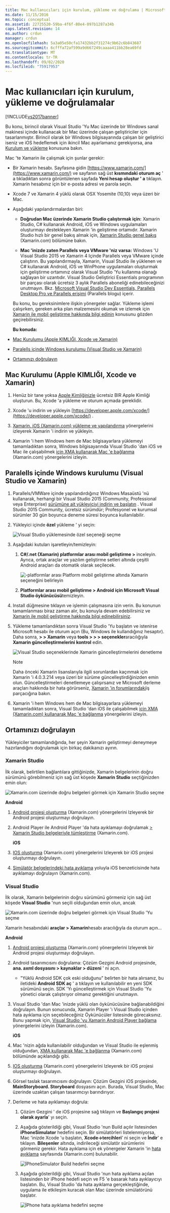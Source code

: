 ```yaml
---
title: Mac kullanıcıları için kurulum, yükleme ve doğrulama | Microsoft Docs
ms.date: 11/15/2016
ms.topic: conceptual
ms.assetid: 22725520-59ba-4f6f-80e4-097b1287a34b
caps.latest.revision: 14
ms.author: crdun
manager: crdun
ms.openlocfilehash: 5a3a05e50cfa17432bb2f31274c9b62c6b843687
ms.sourcegitcommit: 6cfffa72af599a9d667249caaaa411bb28ea69fd
ms.translationtype: MT
ms.contentlocale: tr-TR
ms.lasthandoff: 09/02/2020
ms.locfileid: "75917953"
---
```

# <a name="setup-install-and-verifications-for-mac-users"></a>Mac kullanıcıları için kurulum, yükleme ve doğrulamalar
[!INCLUDE[vs2017banner](../includes/vs2017banner.md)]

Bu konu, birincil olarak Visual Studio 'Yu Mac üzerinde bir Windows sanal makinesi içinde kullanacak bir Mac üzerinde çalışan geliştiriciler için tasarlanmıştır. Birincil olarak bir Windows bilgisayarında çalışan bir geliştirici iseniz ve iOS hedeflemek için ikincil Mac ayarlamanız gerekiyorsa, ana [Kurulum ve yükleme](../cross-platform/setup-and-install.md) konusuna bakın.  
  
 Mac 'te Xamarin ile çalışmak için şunlar gerekir:  
  
- Bir Xamarin hesabı. Sayfasına gidin [https://www.xamarin.com/](https://www.xamarin.com/) ve sayfanın sağ üst **kısmındaki oturum aç** ' a tıkladıktan sonra görüntülenen sayfada **Yeni hesap oluştur ' a** tıklayın. Xamarin hesabınız için bir e-posta adresi ve parola seçin.  
  
- Xcode 7 ve Xamarin 4 yüklü olarak OSX Yosemite (10,10) veya üzeri bir Mac.  
  
- Aşağıdaki yapılandırmalardan biri:  
  
  - **Doğrudan Mac üzerinde Xamarin Studio çalıştırmak için:** Xamarin Studio, C# kullanarak Android, iOS ve Windows uygulamaları oluşturmayı destekleyen Xamarin 'in geliştirme ortamıdır.  Xamarin Studio hızlı bir genel bakış almak için, [Xamarin Studio genel bakış](https://xamarin.com/studio) (Xamarin.com) bölümüne bakın.  
  
  - **Mac 'inizde zaten Parallels veya VMware 'niz varsa:** Windows 'U Visual Studio 2015 ve Xamarin 4 Içinde Parallels veya VMware içinde çalıştırın.  Bu yapılandırmayla, Xamarin, Visual Studio ile yüklenen ve C# kullanarak Android, iOS ve WinPhone uygulamaları oluşturmak için geliştirme ortamınız olarak Visual Studio 'Yu kullanma olanağı sağlayan bir uzantıdır.  Visual Studio Geliştirici Essentials programının bir parçası olarak ücretsiz 3 aylık Parallels aboneliği edinebileceğinizi unutmayın. Bkz. [Microsoft Visual Studio Dev Essentials, Parallels Desktop Pro ve Parallels erişimi](https://www.parallels.com/blogs/) (Parallels blogu) içerir.  
  
  Bu konu, bu gereksinimlere ilişkin yönergeler sağlar.  Yükleme işlemi çalışırken, gereken arka plan malzemesini okumak ve izlemek için [Xamarin ile mobil geliştirme hakkında bilgi edinin](../cross-platform/learn-about-mobile-development-with-xamarin.md) konusunu gözden geçirebilirsiniz.  
  
  **Bu konuda:**  
  
- [Mac Kurulumu (Apple KIMLIĞI, Xcode ve Xamarin)](#mac)  
  
- [Paralells içinde Windows kurulumu (Visual Studio ve Xamarin)](#windows)  
  
- [Ortamınızı doğrulayın](#verify)  
  
## <a name="mac-setup-apple-id-xcode-and-xamarin"></a><a name="mac"></a> Mac Kurulumu (Apple KIMLIĞI, Xcode ve Xamarin)  
  
1. Henüz bir tane yoksa [Apple Kimliğinizle](https://appleid.apple.com/) ücretsiz BIR Apple Kimliği oluşturun. Bu, Xcode 'a yükleme ve oturum açmada gereklidir.  
  
2. Xcode 'u indirin ve yükleyin  [https://developer.apple.com/xcode/](https://developer.apple.com/xcode/) .  
  
3. [Xamarin. iOS (Xamarin.com) yükleme ve yapılandırma](/xamarin/ios/get-started/installation/mac) yönergelerini izleyerek Xamarin 'i indirin ve yükleyin.  
  
4. Xamarin 'i hem Windows hem de Mac bilgisayarlara yüklemeyi tamamladıktan sonra, Windows bilgisayarında Visual Studio 'dan iOS ve Mac ile çalışabilmek [için XMA kullanarak Mac 'e bağlanma](/xamarin/ios/get-started/installation/windows/connecting-to-mac) (Xamarin.com) yönergelerini izleyin.  
  
## <a name="windows-setup-inside-parallels-visual-studio-and-xamarin"></a><a name="windows"></a> Paralells içinde Windows kurulumu (Visual Studio ve Xamarin)  
  
1. Parallels/VMWare içinde yapılandırdığınız Windows Masaüstü 'nü kullanarak, herhangi bir Visual Studio 2015 (Community, Professional veya Enterprise) [sürümüne ait yükleyiciyi indirin ve başlatın](https://www.visualstudio.com/downloads/download-visual-studio-vs.aspx) . Visual Studio 2015 Community, ücretsiz sürümdür; Profesyonel ve kurumsal sürümler 30 gün boyunca deneme süresi boyunca kullanılabilir.  
  
2. Yükleyici içinde **özel** yükleme ' yi seçin:  
  
     ![Visual Studio yüklemesinde özel seçeneği seçme](../cross-platform/media/cross-plat-xamarin-setup-1.png "Çapraz Plat Xamarin Kurulum 1")  
  
3. Aşağıdaki kutuları işaretleyin/temizleyin:  
  
    1. **C#/.net (Xamarin) platformlar arası mobil geliştirme >** inceleyin. Ayrıca, ortak araçlar ve yazılım geliştirme setleri altında çeşitli Android araçları da otomatik olarak seçilecek.  
  
         ![&#45;platformlar arası Platform mobil geliştirme altında Xamarin seçeneğini belirleyin](../cross-platform/media/cross-plat-xamarin-setup-2.png "Çapraz Plat Xamarin Kurulum 2")  
  
    2. **Platformlar arası mobil geliştirme > Android için Microsoft Visual Studio öykünücüsü**temizleyin.  
  
4. Install düğmesine tıklayın ve işlemin çalışmasına izin verin. Bu konunun tamamlanması biraz zaman alır, bu konuyla devam edebilirsiniz ve [Xamarin ile mobil geliştirme hakkında bilgi edinebilirsiniz](../cross-platform/learn-about-mobile-development-with-xamarin.md).  
  
5. Yükleme tamamlandıktan sonra Visual Studio 'Yu başlatın ve istenirse Microsoft hesabı ile oturum açın (Bu, Windows ile kullandığınız hesaptır). Daha sonra, **> > Xamarin** veya **tools > > > seçenekler**aracılığıyla **Xamarin güncelleştirmelerini kontrol** edin.  
  
     ![Visual Studio seçeneklerinde Xamarin güncelleştirmelerini denetleme](../cross-platform/media/cross-plat-xamarin-setup-3.png "Çapraz Plat Xamarin kurulumu 3")  
  
    > [!NOTE]
    > Daha önceki Xamarin lisanslarıyla ilgili sorunlardan kaçınmak için Xamarin 'i 4.0.3.214 veya üzeri bir sürüme güncelleştirdiğinizden emin olun.  Güncelleştirmeleri denetlemeye çalışırsanız ve Microsoft derleme araçları hakkında bir hata görürseniz, [Xamarin 'in forumlarındaki](https://forums.xamarin.com/discussion/69015/xamarin-update-on-vs-2013-says-i-need-the-build-tools-for-vs-2015)iş parçacığına bakın.
  
6. Xamarin 'i hem Windows hem de Mac bilgisayarlara yüklemeyi tamamladıktan sonra, Visual Studio 'dan iOS ile çalışabilmek [için XMA (Xamarin.com) kullanarak Mac 'e bağlanma](/xamarin/ios/get-started/installation/windows/connecting-to-mac) yönergelerini izleyin.  
  
## <a name="verify-your-environment"></a><a name="verify"></a> Ortamınızı doğrulayın  
 Yükleyiciler tamamlandığında, her şeyin Xamarin geliştirmeyi deneymeye hazırlandığını doğrulamak için birkaç dakikanızı ayırın.  
  
### <a name="xamarin-studio"></a>Xamarin Studio  
 İlk olarak, belirtilen bağlantılara gittiğinizde, Xamarin belgelerinin doğru sürümünü görebilmeniz için sağ üst köşede **Xamarin Studio** seçtiğinizden emin olun:  
  
 ![Xamarin.com üzerinde doğru belgeleri görmek için Xamarin Studio seçme](../cross-platform/media/crossplat-xamarin-mac-1.png "Çapraz Splat Xamarin Mac 1")  
  
 **Android**  
  
1. [Android projesi oluşturma](https://github.com/xamarin/docs-archive/tree/master/Recipes/android/general/projects/create_an_android_project) (Xamarin.com) yönergelerini Izleyerek bir Android projesi oluşturmayı doğrulayın.  
  
2. Android Player ile Android Player 'da hata ayıklamayı doğrulamak [> Xamarin Studio belgeleriyle tümleştirme](https://developer.xamarin.com/guides/android/getting_started/installation/android-player/#Integration_with_Xamarin_Studio) (Xamarin.com).  
  
   **iOS**  
  
3. [IOS oluşturma](https://github.com/xamarin/docs-archive/tree/master/Recipes/ios/general/projects/create_an_ios_project) (Xamarin.com) yönergelerini Izleyerek bir iOS projesi oluşturmayı doğrulayın.  
  
4. [Simülatör belgelerindeki hata ayıklama](https://developer.xamarin.com/guides/ios/deployment,_testing,_and_metrics/debugging_in_xamarin_ios/#Debugging_on_the_Simulator) yoluyla iOS benzeticisinde hata ayıklamayı doğrulayın (Xamarin.com).  
  
### <a name="visual-studio"></a>Visual Studio  
 İlk olarak, Xamarin belgelerinin doğru sürümünü görmeniz için sağ üst köşede **Visual Studio** 'nun seçili olduğundan emin olun, ancak  
  
 ![Xamarin.com üzerinde doğru belgeleri görmek için Visual Studio 'Yu seçme](../cross-platform/media/crossplat-xamarin-mac-2.png "Çapraz Splat Xamarin Mac 2")  
  
 Xamarin hesabındaki **araçlar > Xamarin**hesabı aracılığıyla da oturum açın...  
  
 **Android**  
  
1. [Android projesi oluşturma](https://github.com/xamarin/docs-archive/tree/master/Recipes/android/general/projects/create_an_android_project) (Xamarin.com) yönergelerini Izleyerek bir Android projesi oluşturmayı doğrulayın.  
  
2. Android tasarımcısını doğrulama: Çözüm Gezgini Android projesinde, **ana. axml dosyasını > kaynaklar > düzeni** ' ni açın.  
  
   - "Yüklü Android SDK çok eski olduğunu" belirten bir hata alırsanız, bu iletideki **Android SDK aç** ' a tıklayın ve kullanılabilir en yeni SDK sürümünü seçin. SDK 'Yı güncelleştirmek için Visual Studio 'Yu yönetici olarak çalıştırıyor olmanız gerektiğini unutmayın.  
  
3. Visual Studio 'dan Mac 'inizde yüklü olan öykünücüsüne bağlanabildiğini doğrulayın.  Bunun sonucunda, Xamarin Player 'ı Visual Studio içinden hata ayıklama için seçebileceğiniz Öykünücüler listesinde görecaksınız.  Bunu yapmak için, [Visual Studio 'yu Xamarin Android Player bağlama](/xamarin/android/deploy-test/debugging/debug-on-emulator?tabs=windows) yönergelerini izleyin (Xamarin.com).  
  
   **iOS**  
  
4. Mac 'nizin ağda kullanılabilir olduğundan ve Visual Studio ile eşlenmiş olduğundan, [XMA kullanarak Mac 'e bağlanma](/xamarin/ios/get-started/installation/windows/connecting-to-mac) (Xamarin.com) bölümünde açıklandığı gibi.  
  
5. [IOS oluşturma](https://github.com/xamarin/docs-archive/tree/master/Recipes/ios/general/projects/create_an_ios_project) (Xamarin.com) yönergelerini Izleyerek bir iOS projesi oluşturmayı doğrulayın.  
  
6. Görsel taslak tasarımcısını doğrulayın: Çözüm Gezgini iOS projesinde, **MainStoryboard. Storyboard** dosyasını açın. Burada, Visual Studio, Mac üzerinde uzaktan çalışan tasarımcıyı barındırıyor.  
  
7. Derleme ve hata ayıklamayı doğrula:  
  
   1. Çözüm Gezgini ' de iOS projesine sağ tıklayın ve **Başlangıç projesi olarak ayarla**' yı seçin.  
  
   2. Aşağıda gösterildiği gibi, Visual Studio 'nun Build açılır listesinden **iPhoneSimulator** hedefini seçin. Bir simülatörleri listelenmiyorsa, Mac 'inizde Xcode 'u başlatın, **Xcode->tercihleri**' ni seçin ve **İndir**' e tıklayın. **Bileşenler** altında, indirileceği simülatör sürümlerini görmeniz gerekir. Hata ayıklama için ek yönergeler Xamarin 'in [hata ayıklama](https://developer.xamarin.com/guides/ios/deployment,_testing,_and_metrics/debugging_in_xamarin_ios/#Debugging_on_the_Simulator) sayfasında (Xamarin.com) bulunabilir.  
  
        ![İPhoneSimulator Build hedefini seçme](../cross-platform/media/crossplat-xamarin-verify-5.png "Çapraz Splat Xamarin Verify 5")  
  
   3. Aşağıda gösterildiği gibi, Visual Studio 'nun hata ayıklama açılan listesinden bir iPhone hedefi seçin ve F5 'e basarak hata ayıklayıcıyı başlatın. Bu, Visual Studio 'da hata ayıklama gerçekleştiğinde, uygulama ile etkileşim kuracak olan Mac üzerinde simülatörünü başlatır.  
  
        ![İPhone hata ayıklama hedefini seçme](../cross-platform/media/crossplat-xamarin-verify-6.png "Çapraz Splat Xamarin doğrulama 6")
